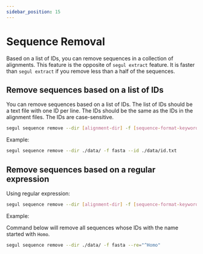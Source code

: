 ```yaml
---
sidebar_position: 15
---
```


# Sequence Removal

Based on a list of IDs, you can remove sequences in a collection of alignments. This feature is the opposite of `segul extract` feature. It is faster than `segul extract` if you remove less than a half of the sequences.

## Remove sequences based on a list of IDs

You can remove sequences based on a list of IDs. The list of IDs should be a text file with one ID per line. The IDs should be the same as the IDs in the alignment files. The IDs are case-sensitive.

```Bash
segul sequence remove --dir [alignment-dir] -f [sequence-format-keyword] --id [list-of-id]
```

Example:

```Bash
segul sequence remove --dir ./data/ -f fasta --id ./data/id.txt
```

## Remove sequences based on a regular expression

Using regular expression:

```Bash
segul sequence remove --dir [alignment-dir] -f [sequence-format-keyword] --re=["regex"]
```

Example:

Command below will remove all sequences whose IDs with the name started with `Homo`.

```Bash
segul sequence remove --dir ./data/ -f fasta --re="^Homo"
```
